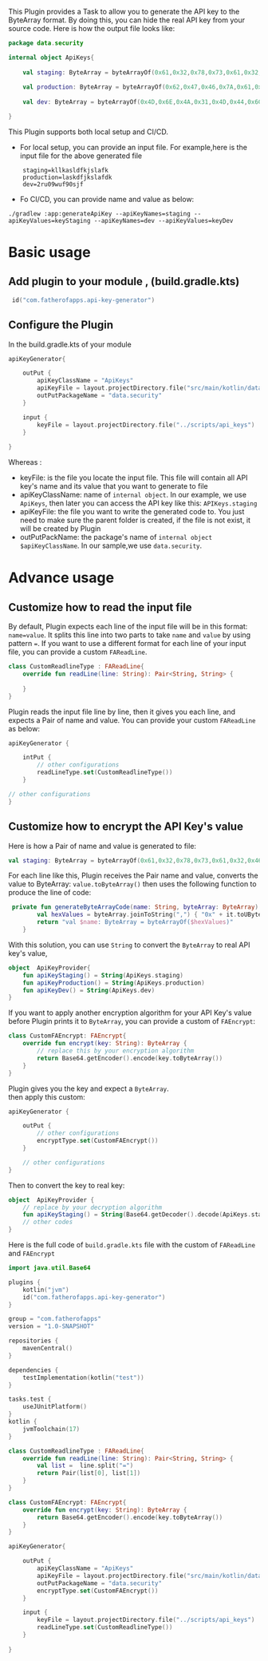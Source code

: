 
This Plugin provides a Task to allow you to generate the API key to the ByteArray format.
By doing this, you can hide the real API key from your source code.
Here is how the output file looks like:
```kotlin
package data.security

internal object ApiKeys{
    
    val staging: ByteArray = byteArrayOf(0x61,0x32,0x78,0x73,0x61,0x32,0x46,0x7A,0x62,0x47,0x52,0x6D,0x61,0x32,0x70,0x7A,0x62,0x47,0x46,0x6D,0x61,0x77,0x3D,0x3D)
    
    val production: ByteArray = byteArrayOf(0x62,0x47,0x46,0x7A,0x61,0x32,0x52,0x6D,0x61,0x6D,0x74,0x7A,0x62,0x47,0x46,0x6D,0x5A,0x47,0x73,0x3D)
    
    val dev: ByteArray = byteArrayOf(0x4D,0x6E,0x4A,0x31,0x4D,0x44,0x6C,0x33,0x64,0x57,0x59,0x35,0x4D,0x48,0x4E,0x71,0x5A,0x67,0x3D,0x3D)

}
```
This Plugin supports both local setup and CI/CD. 
- For local setup, you can provide  an input file. For example,here is the input file for the above generated file
```shell
    staging=kllkasldfkjslafk
    production=laskdfjkslafdk
    dev=2ru09wuf90sjf
``` 
- Fo CI/CD, you can provide name and value as below:
```shell
./gradlew :app:generateApiKey --apiKeyNames=staging --apiKeyValues=keyStaging --apiKeyNames=dev --apiKeyValues=keyDev
```


# Basic usage
## Add plugin to your module , (build.gradle.kts)
```kotlin
 id("com.fatherofapps.api-key-generator")
```
## Configure the Plugin
In the build.gradle.kts of your module
```kotlin
apiKeyGenerator{

    outPut {
        apiKeyClassName = "ApiKeys"
        apiKeyFile = layout.projectDirectory.file("src/main/kotlin/data/security/ApiKey.kt")
        outPutPackageName = "data.security"
    }

    input {
        keyFile = layout.projectDirectory.file("../scripts/api_keys")
    }
    
}
```
Whereas :
- keyFile: is the file you locate the input file. This file will contain all API key's name and its value that you want to generate to file
- apiKeyClassName: name of `internal object`. In our example, we use `ApiKeys`, then later you can access the API key like this: `APIKeys.staging`
- apiKeyFile: the file you want to write the generated code to. You just need to make sure the parent folder is created, if the file is not exist, it will be created by Plugin
- outPutPackName: the package's name of `internal object $apiKeyClassName`. In our sample,we use `data.security`.

# Advance usage
## Customize how to read the input file
By default, Plugin expects each line of the input file will be in this format: `name=value`. It splits this line into two parts to take `name` and `value` by using pattern `=`. 
If you want to use a different format for each line of your input file, you can provide a custom `FAReadLine`.
```kotlin
class CustomReadlineType : FAReadLine{
    override fun readLine(line: String): Pair<String, String> {
        
    }
}
```
Plugin reads the input file line by line, then it gives you each line, and expects a Pair of name and value.
You can provide your custom `FAReadLine` as below:
```kotlin
apiKeyGenerator {

    intPut {
        // other configurations
        readLineType.set(CustomReadlineType())
    }

// other configurations
}
```
## Customize how to encrypt the API Key's value
Here is how a Pair of name and value is generated to file:
```kotlin
val staging: ByteArray = byteArrayOf(0x61,0x32,0x78,0x73,0x61,0x32,0x46,0x7A,0x62,0x47,0x52,0x6D,0x61,0x32,0x70,0x7A,0x62,0x47,0x46,0x6D,0x61,0x77,0x3D,0x3D)
```
For each line like this, Plugin receives the Pair name and value, converts the value to ByteArray: `value.toByteArray()` then uses the following function to produce the line of code:
```kotlin
 private fun generateByteArrayCode(name: String, byteArray: ByteArray): String {
        val hexValues = byteArray.joinToString(",") { "0x" + it.toUByte().toString(16).uppercase() }
        return "val $name: ByteArray = byteArrayOf($hexValues)"
    }
```
With this solution, you can use `String` to convert the `ByteArray` to real API key's value, 
```kotlin
object  ApiKeyProvider{
    fun apiKeyStaging() = String(ApiKeys.staging)
    fun apiKeyProduction() = String(ApiKeys.production)
    fun apiKeyDev() = String(ApiKeys.dev)
}
```
If you want to apply another encryption algorithm for your API Key's value before Plugin prints it to `ByteArray`,
you can provide a custom of `FAEncrypt`:
```kotlin
class CustomFAEncrypt: FAEncrypt{
    override fun encrypt(key: String): ByteArray {
        // replace this by your encryption algorithm
        return Base64.getEncoder().encode(key.toByteArray()) 
    }
}
```
Plugin gives you the key and expect a `ByteArray`.  
then apply this custom:
```kotlin
apiKeyGenerator {

    outPut {
        // other configurations
        encryptType.set(CustomFAEncrypt())
    }

    // other configurations
}
```
Then to convert the key to real key:
```kotlin
object  ApiKeyProvider {
    // replace by your decryption algorithm
    fun apiKeyStaging() = String(Base64.getDecoder().decode(ApiKeys.staging))
    // other codes
}
```

Here is the full code of `build.gradle.kts` file with the custom of `FAReadLine` and `FAEncrypt`
```kotlin
import java.util.Base64

plugins {
    kotlin("jvm")
    id("com.fatherofapps.api-key-generator")
}

group = "com.fatherofapps"
version = "1.0-SNAPSHOT"

repositories {
    mavenCentral()
}

dependencies {
    testImplementation(kotlin("test"))
}

tasks.test {
    useJUnitPlatform()
}
kotlin {
    jvmToolchain(17)
}

class CustomReadlineType : FAReadLine{
    override fun readLine(line: String): Pair<String, String> {
        val list =  line.split("=")
        return Pair(list[0], list[1])
    }
}

class CustomFAEncrypt: FAEncrypt{
    override fun encrypt(key: String): ByteArray {
        return Base64.getEncoder().encode(key.toByteArray())
    }
}

apiKeyGenerator{

    outPut {
        apiKeyClassName = "ApiKeys"
        apiKeyFile = layout.projectDirectory.file("src/main/kotlin/data/security/ApiKey.kt")
        outPutPackageName = "data.security"
        encryptType.set(CustomFAEncrypt())
    }

    input {
        keyFile = layout.projectDirectory.file("../scripts/api_keys")
        readLineType.set(CustomReadlineType())
    }
    
}
```